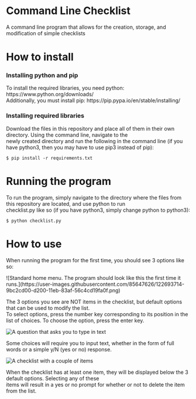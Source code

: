 # Command Line Checklist
A command line program that allows for the creation, storage, and modification of simple checklists

# How to install

### Installing python and pip
<p> To install the required libraries, you need python: https://www.python.org/downloads/ <br>
Additionally, you must install pip: https://pip.pypa.io/en/stable/installing/
</p>

### Installing required libraries
<p> Download the files in this repository and place all of them in their own directory. Using the command line, navigate to the <br>
newly created directory and run the following in the command line (if you have python3, then you may have to use pip3 instead of pip):

`$ pip install -r requirements.txt`

</p>
  
# Running the program
<p> To run the program, simply navigate to the directory where the files from this repository are located, and use python to run <br>
checklist.py like so (if you have python3, simply change python to python3):

`$ python checklist.py`
</p>

# How to use
<p> When running the program for the first time, you should see 3 options like so: </p>
![Standard home menu. The program should look like this the first time it runs.](https://user-images.githubusercontent.com/85647626/122693714-9bc2cd00-d200-11eb-83af-56c4cd19fa0f.png)

<p> The 3 options you see are NOT items in the checklist, but default options that can be used to modify the list. <br>
To select options, press the number key corresponding to its position in the list of choices. To choose the option, press the enter key.
</p>

![A question that asks you to type in text](https://user-images.githubusercontent.com/85647626/122693978-8f8b3f80-d201-11eb-8ae7-3a226abb0977.png)
<p> Some choices will require you to input text, whether in the form of full words or a simple y/N (yes or no) response.
</p>

![A checklist with a couple of items](https://user-images.githubusercontent.com/85647626/122694080-e133ca00-d201-11eb-9173-2e85f2ef04ce.png)
<p> When the checklist has at least one item, they will be displayed below the 3 default options. Selecting any of these <br>
items will result in a yes or no prompt for whether or not to delete the item from the list.
</p>
